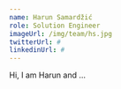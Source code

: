 ```yaml
---
name: Harun Samardžić
role: Solution Engineer
imageUrl: /img/team/hs.jpg
twitterUrl: #
linkedinUrl: #
---
```


Hi, I am Harun and ...